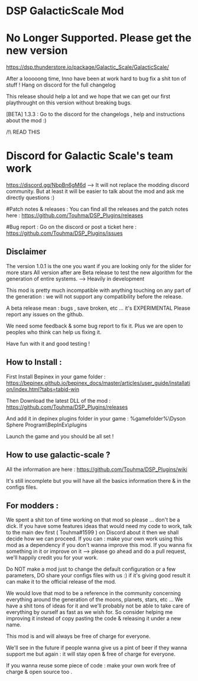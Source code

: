 ﻿# DSP GalacticScale Mod

# No Longer Supported. Please get the new version

https://dsp.thunderstore.io/package/Galactic_Scale/GalacticScale/


After a looooong time, Inno have been at work hard to bug fix a shit ton of stuff ! 
Hang on discord for the full changelog

This release should help a lot and we hope that we can get our first playthrought on this version without breaking bugs.

[BETA] 1.3.3 :  Go to the discord for the changelogs , help and instructions about the mod :)

/!\ READ THIS 

# Discord for Galactic Scale's team work
https://discord.gg/NbpBn6gM6d --> It will not replace the modding discord community. But at least it will be easier to talk about the mod and ask me directly questions :)

#Patch notes & releases :
You can find all the releases and the patch notes here : https://github.com/Touhma/DSP_Plugins/releases

#Bug report :
Go on the discord or post a ticket here :
https://github.com/Touhma/DSP_Plugins/issues

## Disclaimer
The version 1.0.1 is the one you want if you are looking only for the slider for more stars
All version after are Beta release to test the new algorithm for the generation of entire systems. --> Heavily in development

This mod is pretty much incompatible with anything touching on any part of the generation : we will not support any compatibility before the release.

A beta release mean : bugs , save broken, etc ... it's EXPERIMENTAL Please report any issues on the github.

We need some feedback & some bug report to fix it. Plus we are open to peoples who think can help us fixing it.

Have fun with it and good testing !

## How to Install :

First Install Bepinex in your game
folder : https://bepinex.github.io/bepinex_docs/master/articles/user_guide/installation/index.html?tabs=tabid-win

Then Download the latest DLL of the mod : https://github.com/Touhma/DSP_Plugins/releases

And add it in depinex plugins folder in your game : %gamefolder%\Dyson Sphere Program\BepInEx\plugins

Launch the game and you should be all set !

## How to use galactic-scale ?

All the information are here : https://github.com/Touhma/DSP_Plugins/wiki

It's still incomplete but you will have all the basics information there & in the configs files.

## For modders :

We spent a shit ton of time working on that mod so please ... don't be a dick.
If you have some features ideas that would need my code to work, talk to the main dev first ( Touhma#1599 ) on Discord about it then we shall decide how we can proceed.
If you can : make your own work using this mod as a dependency if you don't wanna improve this mod.
If you wanna fix something in it or improve on it --> please go ahead and do a pull request, we'll happily credit you for your work.

Do NOT make a mod just to change the default configuration or a few parameters, DO share your configs files with us :) if it's giving good result it can make it to the official release of the mod.

We would love that mod to be a reference in the community concerning everything around the generation of the moons, planets, stars, etc ... We have a shit tons of ideas for it and we'll probably not be able to take care of everything by ourself as fast as we wish for. So consider helping me improving it instead of copy pasting the code & releasing it under a new name.

This mod is and will always be free of charge for everyone.

We'll see in the future if people wanna give us a pint of beer if they wanna support me but again : it will stay open & free of charge for everyone.

If you wanna reuse some piece of code : make your own work free of charge & open source too .
